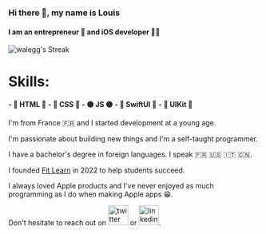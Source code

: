 ### Hi there 👋, my name is Louis
#### I am an entrepreneur 🚀 and iOS developer 👨‍💻

![walegg's Streak](https://github-readme-streak-stats.herokuapp.com/?user=walegg&theme=gruvbox&hide_border=true)

# Skills: 
**- 🔸 HTML 🔸**
**- 🔷 CSS 🔷**
**- 🟡 JS 🟡**
**- 🔷 SwiftUI 🔷**
**- 🔸 UIKit 🔸**

I'm from France 🇫🇷 and I started development at a young age.

I'm passionate about building new things and I'm a self-taught programmer.

I have a bachelor's degree in foreign languages. I speak 🇫🇷 🇺🇸 🇮🇹 🇨🇳.

I founded [Fit Learn](www.fit-learn.com) in 2022 to help students succeed.

I always loved Apple products and I've never enjoyed as much programming as I do when making Apple apps 😁.

Don't hesitate to reach out on [<img src='https://cdn.jsdelivr.net/npm/simple-icons@3.0.1/icons/twitter.svg' alt='twitter' height='40'>](https://twitter.com/WaleML) or [<img src='https://cdn.jsdelivr.net/npm/simple-icons@3.0.1/icons/linkedin.svg' alt='linkedin' height='40'>](https://www.linkedin.com/in/louis-mille-66b382181/).


